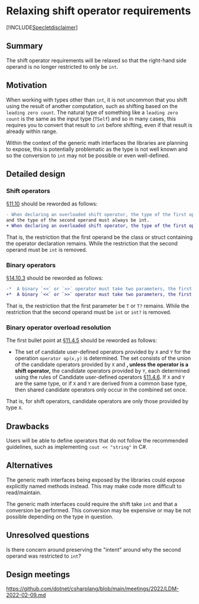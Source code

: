 # Relaxing shift operator requirements

[!INCLUDE[Specletdisclaimer](~/docs/csharp/includes/speclet-disclaimer.md)]

## Summary
[summary]: #summary

The shift operator requirements will be relaxed so that the right-hand side operand is no longer restricted to only be `int`.

## Motivation
[motivation]: #motivation

When working with types other than `int`, it is not uncommon that you shift using the result of another computation,
such as shifting based on the `leading zero count`. The natural type of something like a `leading zero count` is the
same as the input type (`TSelf`) and so in many cases, this requires you to convert that result to `int` before shifting,
even if that result is already within range.

Within the context of the generic math interfaces the libraries are planning to expose, this is potentially problematic
as the type is not well known and so the conversion to `int` may not be possible or even well-defined.

## Detailed design
[design]: #detailed-design

### Shift operators

[§11.10](https://github.com/dotnet/csharpstandard/blob/draft-v6/standard/expressions.md#1110-shift-operators) should be reworded as follows:
```diff
- When declaring an overloaded shift operator, the type of the first operand must always be the class or struct containing the operator declaration,
and the type of the second operand must always be int.
+ When declaring an overloaded shift operator, the type of the first operand must always be the class or struct containing the operator declaration.
```

That is, the restriction that the first operand be the class or struct containing the operator declaration remains.
While the restriction that the second operand must be `int` is removed.

### Binary operators

[§14.10.3](https://github.com/dotnet/csharpstandard/blob/draft-v6/standard/classes.md#14103-binary-operators) should be reworded as follows:
```diff
-*  A binary `<<` or `>>` operator must take two parameters, the first of which must have type `T` or `T?` and the second of which must have type `int` or `int?`, and can return any type.
+*  A binary `<<` or `>>` operator must take two parameters, the first of which must have type `T` or `T?`, and can return any type.
```

That is, the restriction that the first parameter be `T` or `T?` remains.
While the restriction that the second operand must be `int` or `int?` is removed.

### Binary operator overload resolution

The first bullet point at [§11.4.5](https://github.com/dotnet/csharpstandard/blob/draft-v6/standard/expressions.md#1145-binary-operator-overload-resolution)
should be reworded as follows:

*  The set of candidate user-defined operators provided by `X` and `Y` for the operation `operator op(x,y)` is determined. The set consists of the union of the candidate operators provided by `X` and **, unless the operator is a shift operator,** the candidate operators provided by `Y`, each determined using the rules of Candidate user-defined operators [§11.4.6](https://github.com/dotnet/csharpstandard/blob/draft-v6/standard/expressions.md#1146-candidate-user-defined-operators). If `X` and `Y` are the same type, or if `X` and `Y` are derived from a common base type, then shared candidate operators only occur in the combined set once.

That is, for shift operators, candidate operators are only those provided by type `X`.

## Drawbacks
[drawbacks]: #drawbacks

Users will be able to define operators that do not follow the recommended guidelines, such as implementing `cout << "string"` in C#.

## Alternatives
[alternatives]: #alternatives

The generic math interfaces being exposed by the libraries could expose explicitly named methods instead.
This may make code more difficult to read/maintain. 

The generic math interfaces could require the shift take `int` and that a conversion be performed.
This conversion may be expensive or may be not possible depending on the type in question.

## Unresolved questions
[unresolved]: #unresolved-questions

Is there concern around preserving the "intent" around why the second operand was restricted to `int`?

## Design meetings

https://github.com/dotnet/csharplang/blob/main/meetings/2022/LDM-2022-02-09.md
